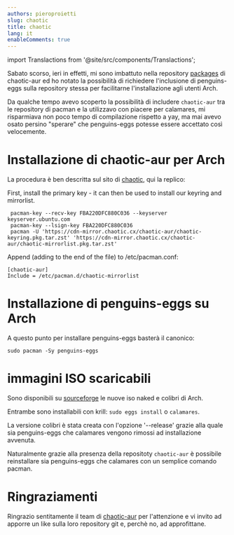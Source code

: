 ```yaml
---
authors: pieroproietti
slug: chaotic
title: chaotic
lang: it
enableComments: true
---
```


import Translactions from '@site/src/components/Translactions';

<Translactions />

Sabato scorso, ieri in effetti, mi sono imbattuto nella repository [packages](https://github.com/chaotic-aur/packages) di chaotic-aur ed ho notato la possibilità di richiedere l'inclusione di penguins-eggs sulla repository stessa per facilitarne l'installazione agli utenti Arch.

Da qualche tempo avevo scoperto la possibilità di includere `chaotic-aur` tra le repository di pacman e la utilizzavo con piacere per calamares, mi risparmiava non poco tempo di compilazione rispetto a yay, ma mai avevo osato persino "sperare" che penguins-eggs potesse essere accettato così velocemente.


# Installazione di chaotic-aur per Arch

La procedura è ben descritta sul sito di [chaotic](https://aur.chaotic.cx/), qui la replico:

First, install the primary key - it can then be used to install our keyring and mirrorlist.

```
 pacman-key --recv-key FBA220DFC880C036 --keyserver keyserver.ubuntu.com
 pacman-key --lsign-key FBA220DFC880C036
 pacman -U 'https://cdn-mirror.chaotic.cx/chaotic-aur/chaotic-keyring.pkg.tar.zst' 'https://cdn-mirror.chaotic.cx/chaotic-aur/chaotic-mirrorlist.pkg.tar.zst'
```

Append (adding to the end of the file) to /etc/pacman.conf:
```
[chaotic-aur]
Include = /etc/pacman.d/chaotic-mirrorlist
```

# Installazione di penguins-eggs su Arch
A questo punto per installare penguins-eggs basterà il canonico:

```
sudo pacman -Sy penguins-eggs
```

# immagini ISO scaricabili
Sono disponibili su [sourceforge](https://sourceforge.net/projects/penguins-eggs/files/ISOS/arch/) le nuove iso naked e colibri di Arch.

Entrambe sono installabili con krill: `sudo eggs install` o `calamares`.

La versione colibri è stata creata con l'opzione '--release' grazie alla quale sia penguins-eggs che calamares vengono rimossi ad installazione avvenuta.

Naturalmente grazie alla presenza della repositoty `chaotic-aur` è possibile reinstallare sia penguins-eggs che calamares con un semplice comando pacman.

# Ringraziamenti
Ringrazio sentitamente il team di [chaotic-aur](https://aur.chaotic.cx) per l'attenzione e vi invito ad apporre un like sulla loro repository git e, perchè no, ad approfittane.


